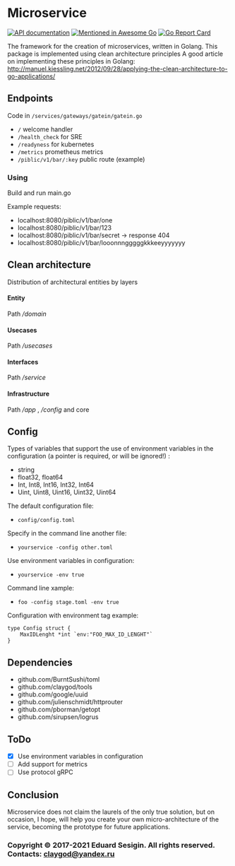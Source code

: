 # Microservice

[![API documentation](https://godoc.org/github.com/claygod/microservice?status.svg)](https://godoc.org/github.com/claygod/microservice)
[![Mentioned in Awesome Go](https://awesome.re/mentioned-badge.svg)](https://github.com/avelino/awesome-go)
[![Go Report Card](https://goreportcard.com/badge/github.com/claygod/microservice)](https://goreportcard.com/report/github.com/claygod/microservice)

The framework for the creation of microservices, written in Golang. 
This package is implemented using clean architecture principles
A good article on implementing these principles in Golang:
http://manuel.kiessling.net/2012/09/28/applying-the-clean-architecture-to-go-applications/

## Endpoints

Code in `/services/gateways/gatein/gatein.go`

- `/` welcome handler
- `/health_check` for SRE
- `/readyness` for kubernetes
- `/metrics` prometheus metrics
- `/piblic/v1/bar/:key` public route (example)

### Using

Build and run main.go

Example requests:

- localhost:8080/piblic/v1/bar/one
- localhost:8080/piblic/v1/bar/123
- localhost:8080/piblic/v1/bar/secret -> response 404
- localhost:8080/piblic/v1/bar/looonnngggggkkkeeyyyyyyy

## Clean architecture

Distribution of architectural entities by layers

#### Entity

Path */domain*

#### Usecases

Path */usecases*

#### Interfaces

Path */service*

#### Infrastructure

Path */app* , */config* and core

## Config

Types of variables that support the use of environment variables
in the configuration (a pointer is required, or will be ignored!) :
- string
- float32, float64
- Int, Int8, Int16, Int32, Int64
- Uint, Uint8, Uint16, Uint32, Uint64

The default configuration file:
- `config/config.toml`

Specify in the command line another file:
- `yourservice -config other.toml`

Use environment variables in configuration:
- `yourservice -env true`

Command line xample:
- `foo -config stage.toml -env true`

Configuration with environment tag example:
```Golang
type Config struct {
	MaxIDLenght *int `env:"FOO_MAX_ID_LENGHT"`
}
```

## Dependencies

- github.com/BurntSushi/toml
- github.com/claygod/tools
- github.com/google/uuid
- github.com/julienschmidt/httprouter
- github.com/pborman/getopt
- github.com/sirupsen/logrus

## ToDo

- [x] Use environment variables in configuration
- [ ] Add support for metrics
- [ ] Use protocol gRPC

## Conclusion

Microservice does not claim the laurels of the only true solution, but on occasion, I hope, will help you create your own micro-architecture of the service, becoming the prototype for future applications.

### Copyright © 2017-2021 Eduard Sesigin. All rights reserved. Contacts: claygod@yandex.ru
